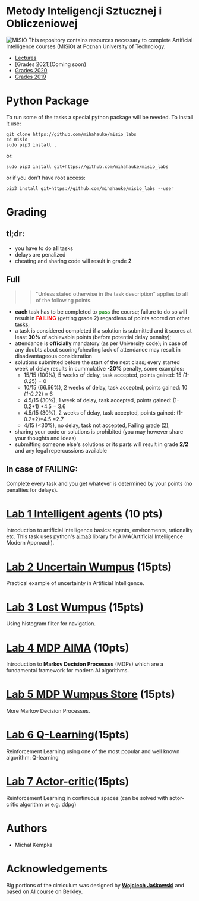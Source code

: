 # Metody Inteligencji Sztucznej i Obliczeniowej
![MISIO](bear.png)
This repository contains resources necessary to complete Artificial Intelligence courses (MISiO) at Poznan University of Technology.

* [Lectures](http://www.cs.put.poznan.pl/bwieloch/?page_id=821)
* [Grades 2021](Coming soon)
* [Grades 2020](https://docs.google.com/spreadsheets/d/1gf9hsB2qr4GsQVrZCliCZHcrqlIQ0Bst1mKypeQk57M/edit?usp=sharing)
* [Grades 2019](https://docs.google.com/spreadsheets/d/1Okp2dJ20mIQSQEw2SzQ-COdBgvsHNPtdypPQ5ROZcxA/edit?usp=sharing) 

# Python Package
To run some of the tasks a special python package will be needed. To install it use:

```
git clone https://github.com/mihahauke/misio_labs
cd misio
sudo pip3 install .
```
or:
```
sudo pip3 install git+https://github.com/mihahauke/misio_labs
```
or if you don't have root access:
```
pip3 install git+https://github.com/mihahauke/misio_labs --user 
```

# Grading
## tl;dr:
* you have to do **all** tasks
* delays are penalized
* cheating and sharing code will result in grade **2** 

## Full 
>> "Unless stated otherwise in the task description" applies to all of the following points.
* **each** task has to be completed to <span style="color:green">pass</span>
 the course; failure to do so will result in <span style="color:red">**FAILING**</span> (getting grade 2) regardless of points scored on other tasks; 
* a task is considered completed if a solution is submitted and it scores at least **30%** of achievable points (before potential delay penalty);
* attendance is **officially** mandatory (as per University code); in case of any doubts about scoring/cheating lack of attendance may result in disadvantageous consideration
* solutions submitted before the start of the next class; every started week of delay results in cummulative **-20%** penalty, some examples:
    * 15/15 (100%), 5 weeks of delay, task accepted,
    points gained: 15 *(1-0.2*5) = 0
    * 10/15 (66.66%), 2 weeks of delay, task accepted,
    points gained: 10 *(1-0.2*2) = 6
    * 4.5/15 (30%), 1 week of delay, task accepted,
    points gained: (1-0.2*1) *4.5 = 3.6
    * 4.5/15 (30%), 2 weeks of delay, task accepted,
    points gained: (1-0.2*2)*4.5 =2.7
    * 4/15 (<30%), no delay, task not accepted, Failing grade (2),
* sharing your code or solutions is prohibited (you may however share your thoughts and ideas)
* submitting someone else's solutions or its parts will result in grade **2/2** and any legal repercussions available

## In case of FAILING:
Complete every task and you get whatever is determined by your points (no penalties for delays).


# [Lab 1 Intelligent agents](lab1) (10 pts)
Introduction to artificial intelligence basics: agents, environments, rationality etc. 
This task uses python's [aima3](https://github.com/Calysto/aima3) library for AIMA(Artificial Intelligence Modern Approach).

# [Lab 2 Uncertain Wumpus](lab2) (15pts)
Practical example of uncertainty in Artificial Intelligence.

# [Lab 3 Lost Wumpus](lab3) (15pts)
Using histogram filter for navigation.

# [Lab 4 MDP AIMA](lab4) (10pts)
Introduction to **Markov Decision Processes** (MDPs) which are a fundamental framework for modern AI algorithms.

# [Lab 5 MDP Wumpus Store](lab5) (15pts)
More Markov Decision Processes.

# [Lab 6 Q-Learning](lab6)(15pts)
Reinforcement Learning using one of the most popular and well known algorithm: Q-learning

# [Lab 7 Actor-critic](lab7)(15pts)
Reinforcement Learning in continuous spaces (can be solved with actor-critic algorithm or e.g. ddpg)

# Authors
* Michał Kempka

# Acknowledgements 
Big portions of the cirriculum was designed by **[Wojciech Jaśkowski](https://scholar.google.pl/citations?user=89a-n3YAAAAJ&hl=en)** and based on AI course on Berkley.
